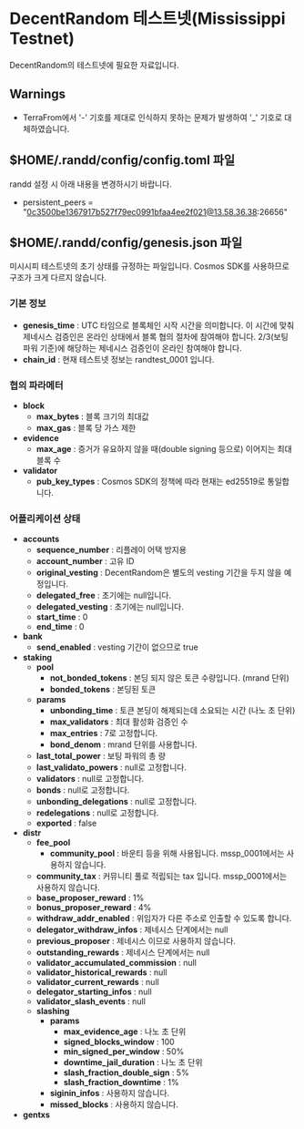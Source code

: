 # DecentRandom 테스트넷(Mississippi Testnet)

DecentRandom의 테스트넷에 필요한 자료입니다.

## Warnings

- TerraFrom에서 '-' 기호를 제대로 인식하지 못하는 문제가 발생하여 '_' 기호로 대체하였습니다.

## $HOME/.randd/config/config.toml 파일

randd 설정 시 아래 내용을 변경하시기 바랍니다.

- persistent_peers = "0c3500be1367917b527f79ec0991bfaa4ee2f021@13.58.36.38:26656"

## $HOME/.randd/config/genesis.json 파일

미시시피 테스트넷의 초기 상태를 규정하는 파일입니다. Cosmos SDK를 사용하므로 구조가 크게 다르지 않습니다.

### 기본 정보

- **genesis_time** : UTC 타임으로 블록체인 시작 시간을 의미합니다. 이 시간에 맞춰 제네시스 검증인은 온라인 상태에서 블록 협의 절차에 참여해야 합니다. 2/3(보팅 파워 기준)에 해당하는 제네시스 검증인이 온라인 참여해야 합니다.
- **chain_id** : 현재 테스트넷 정보는 randtest_0001 입니다.

### 협의 파라메터

- **block**
  - **max_bytes** : 블록 크기의 최대값
  - **max_gas** : 블록 당 가스 제한
- **evidence**
  - **max_age** : 증거가 유요하지 않을 때(double signing 등으로) 이어지는 최대 블록 수
- **validator**
  - **pub_key_types** : Cosmos SDK의 정책에 따라 현재는 ed25519로 통일합니다.

### 어플리케이션 상태

- **accounts**
  - **sequence_number** : 리플레이 어택 방지용
  - **account_number** : 고유 ID
  - **original_vesting** : DecentRandom은 별도의 vesting 기간을 두지 않을 예정입니다.
  - **delegated_free** : 초기에는 null입니다.
  - **delegated_vesting** : 초기에는 null입니다.
  - **start_time** : 0
  - **end_time** : 0
- **bank**
  - **send_enabled** : vesting 기간이 없으므로 true
- **staking**
  - **pool**
    - **not_bonded_tokens** : 본딩 되지 않은 토큰 수량입니다. (mrand 단위)
    - **bonded_tokens** : 본딩된 토큰
  - **params**
    - **unbonding_time** : 토큰 본딩이 해제되는데 소요되는 시간 (나노 초 단위)
    - **max_validators** : 최대 활성화 검증인 수
    - **max_entries** : 7로 고정합니다.
    - **bond_denom** : mrand 단위를 사용합니다.
  - **last_total_power** : 보팅 파워의 총 량
  - **last_validato_powers** : null로 고정합니다.
  - **validators** : null로 고정합니다.
  - **bonds** : null로 고정합니다.
  - **unbonding_delegations** : null로 고정합니다.
  - **redelegations** : null로 고정합니다.
  - **exported** : false
- **distr**
  - **fee_pool**
    - **community_pool** : 바운티 등을 위해 사용됩니다. mssp_0001에서는 사용하지 않습니다.
  - **community_tax** : 커뮤니티 풀로 적립되는 tax 입니다. mssp_0001에서는 사용하지 않습니다.
  - **base_proposer_reward** : 1%
  - **bonus_proposer_reward** : 4%
  - **withdraw_addr_enabled** : 위임자가 다른 주소로 인출할 수 있도록 합니다.
  - **delegator_withdraw_infos** : 제네시스 단계에서는 null
  - **previous_proposer** : 제네시스 이므로 사용하지 않습니다.
  - **outstanding_rewards** : 제네시스 단계에서는 null
  - **validator_accumulated_commission** : null
  - **validator_historical_rewards** : null
  - **validator_current_rewards** : null
  - **delegator_starting_infos** : null
  - **validator_slash_events** : null
  - **slashing**
    - **params**
      - **max_evidence_age** : 나노 초 단위
      - **signed_blocks_window** : 100
      - **min_signed_per_window** : 50%
      - **downtime_jail_duration** : 나노 초 단위
      - **slash_fraction_double_sign** : 5%
      - **slash_fraction_downtime** : 1%
    - **siginin_infos** : 사용하지 않습니다.
    - **missed_blocks** : 사용하지 않습니다.
- **gentxs**
